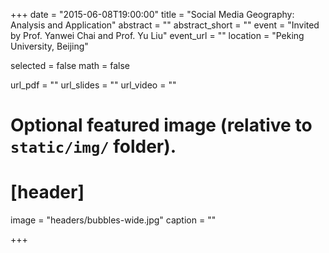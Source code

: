 +++
date = "2015-06-08T19:00:00"
title = "Social Media Geography: Analysis and Application"
abstract = ""
abstract_short = ""
event = "Invited by Prof. Yanwei Chai and Prof. Yu Liu"
event_url = ""
location = "Peking University, Beijing"

selected = false
math = false

url_pdf = ""
url_slides = ""
url_video = ""

# Optional featured image (relative to `static/img/` folder).
# [header]
image = "headers/bubbles-wide.jpg"
caption = ""

+++


